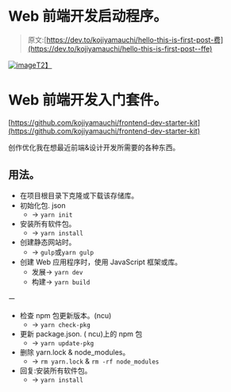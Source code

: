 # Web 前端开发启动程序。

> 原文:[https://dev.to/kojiyamauchi/hello-this-is-first-post-费](https://dev.to/kojiyamauchi/hello-this-is-first-post--ffe)

[![image](../Images/4600cf817b12565f80f52349fc2f04c3.png)T2】](https://res.cloudinary.com/practicaldev/image/fetch/s--gh1S5QiQ--/c_limit%2Cf_auto%2Cfl_progressive%2Cq_auto%2Cw_880/http://kojiyamauchi.com/images/img.jpg)

# [](#web-frontend-dev-starter-kit)Web 前端开发入门套件。

[https://github.com/kojiyamauchi/frontend-dev-starter-kit](https://github.com/kojiyamauchi/frontend-dev-starter-kit)

创作优化我在想最近前端&设计开发所需要的各种东西。

## [](#usage)用法。

*   在项目根目录下克隆或下载该存储库。
*   初始化包. json
    *   -> `yarn init`
*   安装所有软件包。
    *   -> `yarn install`
*   创建静态网站时。
    *   -> `gulp`或`yarn gulp`
*   创建 Web 应用程序时，使用 JavaScript 框架或库。
    *   发展-> `yarn dev`
    *   构建-> `yarn build`

ー

*   检查 npm 包更新版本。(ncu)
    *   -> `yarn check-pkg`
*   更新 package.json. ( ncu)上的 npm 包
    *   -> `yarn update-pkg`
*   删除 yarn.lock & node_modules。
    *   -> `rm yarn.lock` & `rm -rf node_modules`
*   回复:安装所有软件包。
    *   -> `yarn install`
